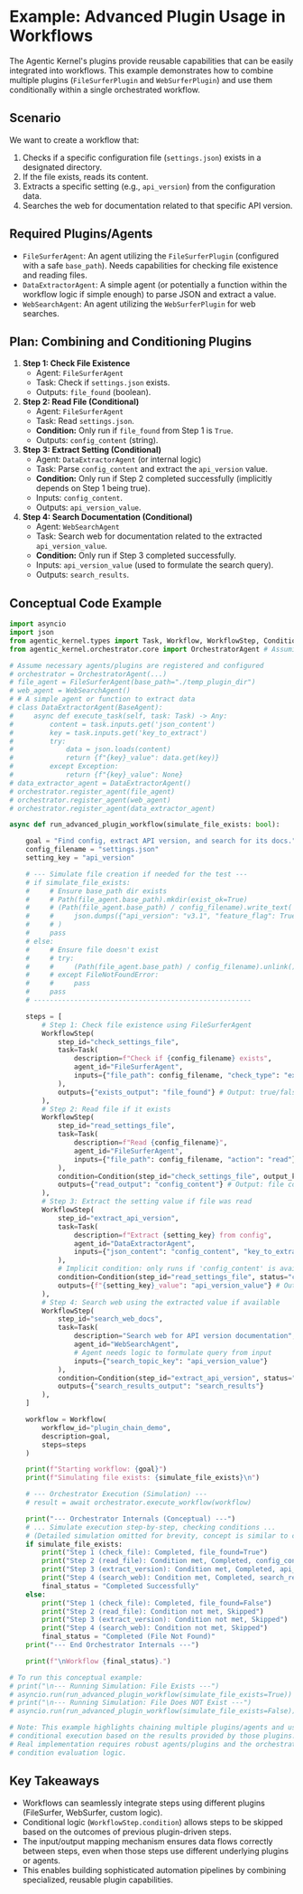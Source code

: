 # Example: Advanced Plugin Usage in Workflows

The Agentic Kernel's plugins provide reusable capabilities that can be easily integrated into workflows. This example demonstrates how to combine multiple plugins (`FileSurferPlugin` and `WebSurferPlugin`) and use them conditionally within a single orchestrated workflow.

## Scenario

We want to create a workflow that:

1. Checks if a specific configuration file (`settings.json`) exists in a designated directory.
2. If the file exists, reads its content.
3. Extracts a specific setting (e.g., `api_version`) from the configuration data.
4. Searches the web for documentation related to that specific API version.

## Required Plugins/Agents

* `FileSurferAgent`: An agent utilizing the `FileSurferPlugin` (configured with a safe `base_path`). Needs capabilities for checking file existence and reading files.
* `DataExtractorAgent`: A simple agent (or potentially a function within the workflow logic if simple enough) to parse JSON and extract a value.
* `WebSearchAgent`: An agent utilizing the `WebSurferPlugin` for web searches.

## Plan: Combining and Conditioning Plugins

1. **Step 1: Check File Existence**
    * Agent: `FileSurferAgent`
    * Task: Check if `settings.json` exists.
    * Outputs: `file_found` (boolean).
2. **Step 2: Read File (Conditional)**
    * Agent: `FileSurferAgent`
    * Task: Read `settings.json`.
    * **Condition:** Only run if `file_found` from Step 1 is `True`.
    * Outputs: `config_content` (string).
3. **Step 3: Extract Setting (Conditional)**
    * Agent: `DataExtractorAgent` (or internal logic)
    * Task: Parse `config_content` and extract the `api_version` value.
    * **Condition:** Only run if Step 2 completed successfully (implicitly depends on Step 1 being true).
    * Inputs: `config_content`.
    * Outputs: `api_version_value`.
4. **Step 4: Search Documentation (Conditional)**
    * Agent: `WebSearchAgent`
    * Task: Search web for documentation related to the extracted `api_version_value`.
    * **Condition:** Only run if Step 3 completed successfully.
    * Inputs: `api_version_value` (used to formulate the search query).
    * Outputs: `search_results`.

## Conceptual Code Example

```python
import asyncio
import json
from agentic_kernel.types import Task, Workflow, WorkflowStep, Condition
from agentic_kernel.orchestrator.core import OrchestratorAgent # Assuming OrchestratorAgent

# Assume necessary agents/plugins are registered and configured
# orchestrator = OrchestratorAgent(...)
# file_agent = FileSurferAgent(base_path="./temp_plugin_dir")
# web_agent = WebSearchAgent()
# # A simple agent or function to extract data
# class DataExtractorAgent(BaseAgent):
#     async def execute_task(self, task: Task) -> Any:
#         content = task.inputs.get('json_content')
#         key = task.inputs.get('key_to_extract')
#         try:
#             data = json.loads(content)
#             return {f"{key}_value": data.get(key)}
#         except Exception:
#             return {f"{key}_value": None}
# data_extractor_agent = DataExtractorAgent()
# orchestrator.register_agent(file_agent)
# orchestrator.register_agent(web_agent)
# orchestrator.register_agent(data_extractor_agent)

async def run_advanced_plugin_workflow(simulate_file_exists: bool):

    goal = "Find config, extract API version, and search for its docs."
    config_filename = "settings.json"
    setting_key = "api_version"

    # --- Simulate file creation if needed for the test ---
    # if simulate_file_exists:
    #     # Ensure base_path dir exists
    #     # Path(file_agent.base_path).mkdir(exist_ok=True)
    #     # (Path(file_agent.base_path) / config_filename).write_text(
    #     #     json.dumps({"api_version": "v3.1", "feature_flag": True})
    #     # )
    #     pass 
    # else:
    #     # Ensure file doesn't exist
    #     # try:
    #     #     (Path(file_agent.base_path) / config_filename).unlink()
    #     # except FileNotFoundError:
    #     #     pass
    #     pass
    # ------------------------------------------------------

    steps = [
        # Step 1: Check file existence using FileSurferAgent
        WorkflowStep(
            step_id="check_settings_file",
            task=Task(
                description=f"Check if {config_filename} exists",
                agent_id="FileSurferAgent",
                inputs={"file_path": config_filename, "check_type": "exists"}
            ),
            outputs={"exists_output": "file_found"} # Output: true/false
        ),
        # Step 2: Read file if it exists
        WorkflowStep(
            step_id="read_settings_file",
            task=Task(
                description=f"Read {config_filename}",
                agent_id="FileSurferAgent",
                inputs={"file_path": config_filename, "action": "read"}
            ),
            condition=Condition(step_id="check_settings_file", output_key="file_found", expected_value=True),
            outputs={"read_output": "config_content"} # Output: file content as string
        ),
        # Step 3: Extract the setting value if file was read
        WorkflowStep(
            step_id="extract_api_version",
            task=Task(
                description=f"Extract {setting_key} from config",
                agent_id="DataExtractorAgent",
                inputs={"json_content": "config_content", "key_to_extract": setting_key}
            ),
            # Implicit condition: only runs if 'config_content' is available from step 2
            condition=Condition(step_id="read_settings_file", status="completed"), # Or check output exists
            outputs={f"{setting_key}_value": "api_version_value"} # Output: e.g., "v3.1"
        ),
        # Step 4: Search web using the extracted value if available
        WorkflowStep(
            step_id="search_web_docs",
            task=Task(
                description="Search web for API version documentation",
                agent_id="WebSearchAgent",
                # Agent needs logic to formulate query from input
                inputs={"search_topic_key": "api_version_value"} 
            ),
            condition=Condition(step_id="extract_api_version", status="completed"), # Or check output exists
            outputs={"search_results_output": "search_results"}
        ),
    ]

    workflow = Workflow(
        workflow_id="plugin_chain_demo",
        description=goal,
        steps=steps
    )

    print(f"Starting workflow: {goal}")
    print(f"Simulating file exists: {simulate_file_exists}\n")

    # --- Orchestrator Execution (Simulation) ---
    # result = await orchestrator.execute_workflow(workflow)

    print("--- Orchestrator Internals (Conceptual) ---")
    # ... Simulate execution step-by-step, checking conditions ...
    # (Detailed simulation omitted for brevity, concept is similar to conditional example)
    if simulate_file_exists:
        print("Step 1 (check_file): Completed, file_found=True")
        print("Step 2 (read_file): Condition met, Completed, config_content='{\"api_version\": \"v3.1\", ...}'")
        print("Step 3 (extract_version): Condition met, Completed, api_version_value='v3.1'")
        print("Step 4 (search_web): Condition met, Completed, search_results=[...]")
        final_status = "Completed Successfully"
    else:
        print("Step 1 (check_file): Completed, file_found=False")
        print("Step 2 (read_file): Condition not met, Skipped")
        print("Step 3 (extract_version): Condition not met, Skipped")
        print("Step 4 (search_web): Condition not met, Skipped")
        final_status = "Completed (File Not Found)"
    print("--- End Orchestrator Internals ---")

    print(f"\nWorkflow {final_status}.")

# To run this conceptual example:
# print("\n--- Running Simulation: File Exists ---")
# asyncio.run(run_advanced_plugin_workflow(simulate_file_exists=True))
# print("\n--- Running Simulation: File Does NOT Exist ---")
# asyncio.run(run_advanced_plugin_workflow(simulate_file_exists=False))

# Note: This example highlights chaining multiple plugins/agents and using 
# conditional execution based on the results provided by those plugins.
# Real implementation requires robust agents/plugins and the orchestrator's 
# condition evaluation logic.
```

## Key Takeaways

* Workflows can seamlessly integrate steps using different plugins (FileSurfer, WebSurfer, custom logic).
* Conditional logic (`WorkflowStep.condition`) allows steps to be skipped based on the outcomes of previous plugin-driven steps.
* The input/output mapping mechanism ensures data flows correctly between steps, even when those steps use different underlying plugins or agents.
* This enables building sophisticated automation pipelines by combining specialized, reusable plugin capabilities. 
